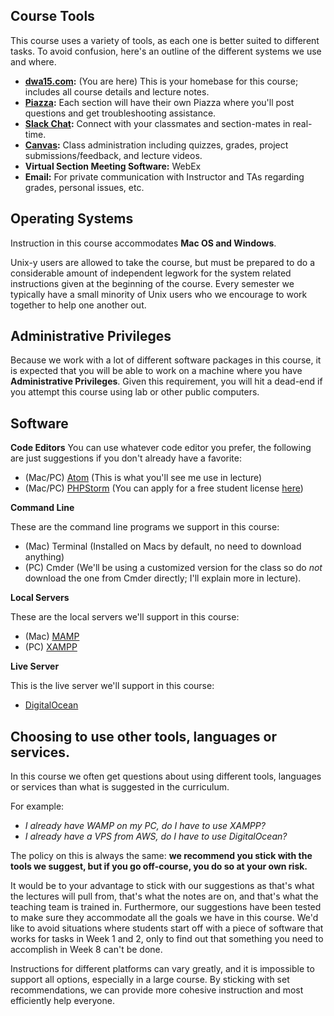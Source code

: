 ## Course Tools
This course uses a variety of tools, as each one is better suited to different tasks. To avoid confusion, here's an outline of the different systems we use and where.

* **[dwa15.com](dwa15.com):** (You are here) This is your homebase for this course; includes all course details and lecture notes.
* **[Piazza](/Piazza):** Each section will have their own Piazza where you'll post questions and get troubleshooting assistance.
* **[Slack Chat](/Slack_Chat):** Connect with your classmates and section-mates in real-time.
* **[Canvas](http://canvas.harvard.edu):** Class administration including quizzes, grades, project submissions/feedback, and lecture videos.
* **Virtual Section Meeting Software:** WebEx
* **Email:** For private communication with Instructor and TAs regarding grades, personal issues, etc.

## Operating Systems
Instruction in this course accommodates **Mac OS and Windows**.

Unix-y users are allowed to take the course, but must be prepared to do a considerable amount of independent legwork for the system related instructions given at the beginning of the course. Every semester we typically have a small minority of Unix users who we encourage to work together to help one another out.


## Administrative Privileges
Because we work with a lot of different software packages in this course, it is expected that you will be able to work on a machine where you have **Administrative Privileges**. Given this requirement, you will hit a dead-end if you attempt this course using lab or other public computers.


## Software


__Code Editors__
You can use whatever code editor you prefer, the following are just suggestions if you don't already have a favorite:

+ (Mac/PC) [Atom](http://atom.io/) (This is what you'll see me use in lecture)
+ (Mac/PC) [PHPStorm](http://jetbrains.com/phpstorm/) (You can apply for a free student license [here](https://www.jetbrains.com/student/))

__Command Line__

These are the command line programs we support in this course:

+ (Mac) Terminal (Installed on Macs by default, no need to download anything)
+ (PC) Cmder (We'll be using a customized version for the class so do *not* download the one from Cmder directly; I'll explain more in lecture).

__Local Servers__

These are the local servers we'll support in this course:

* (Mac) [MAMP](http://mamp.info/en/)
* (PC) [XAMPP](https://www.apachefriends.org/index.html)

__Live Server__

This is the live server we'll support in this course:

* [DigitalOcean](https://digitalocean.com/?refcode=4b18e831d9b3)


## Choosing to use other tools, languages or services.
In this course we often get questions about using different tools, languages or services than what is suggested in the curriculum.

For example:

* *I already have WAMP on my PC, do I have to use XAMPP?*
* *I already have a VPS from AWS, do I have to use DigitalOcean?*

The policy on this is always the same: **we recommend you stick with the tools we suggest, but if you go off-course, you do so at your own risk.**

It would be to your advantage to stick with our suggestions as that's what the lectures will pull from, that's what the notes are on, and that's what the teaching team is trained in. Furthermore, our suggestions have been tested to make sure they accommodate all the goals we have in this course. We'd like to avoid situations where students start off with a piece of software that works for tasks in Week 1 and 2, only to find out that something you need to accomplish in Week 8 can't be done.

Instructions for different platforms can vary greatly, and it is impossible to support all options, especially in a large course. By sticking with set recommendations, we can provide more cohesive instruction and most efficiently help everyone.
